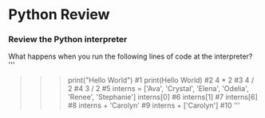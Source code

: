 # Python Review #

### Review the Python interpreter ###
What happens when you run the following lines of code at the interpreter?
''' 
>>> print("Hello World") #1
>>> print(Hello World) #2
>>> 4 * 2 #3
>>> 4 / 2 #4
>>> 3 / 2 #5
>>> interns = ['Ava', 'Crystal', 'Elena', 'Odelia', 'Renee', 'Stephanie']
>>> interns[0] #6
>>> interns[1] #7
>>> interns[6] #8
>>> interns + 'Carolyn' #9
>>> interns + ['Carolyn'] #10
'''
